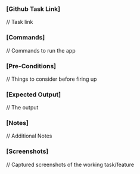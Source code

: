 ### [Github Task Link]

// Task link

### [Commands]

// Commands to run the app

### [Pre-Conditions]

// Things to consider before firing up

### [Expected Output]

// The output

### [Notes]

// Additional Notes

### [Screenshots]

// Captured screenshots of the working task/feature
